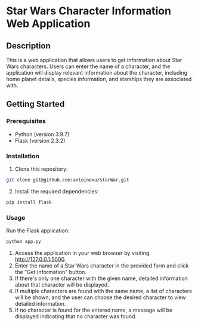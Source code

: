 # Star Wars Character Information Web Application

## Description
This is a web application that allows users to get information about Star Wars characters. Users can enter the name of a character, and the application will display relevant information about the character, including home planet details, species information, and starships they are associated with.

## Getting Started
### Prerequisites
- Python (version 3.9.7)
- Flask (version 2.3.2)

### Installation
1. Clone this repository:

```bash
git clone git@github.com:antoinexu/starWar.git
```

2. Install the required dependencies:
```bash
pip install flask
```

### Usage
Run the Flask application:
```bash
python app.py
```
1. Access the application in your web browser by visiting http://127.0.0.1:5000.
2. Enter the name of a Star Wars character in the provided form and click the "Get Information" button.
3. If there's only one character with the given name, detailed information about that character will be displayed.
4. If multiple characters are found with the same name, a list of characters will be shown, and the user can choose the desired character to view detailed information.
5. If no character is found for the entered name, a message will be displayed indicating that no character was found.

